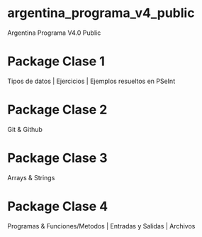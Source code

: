 # argentina_programa_v4_public
Argentina Programa V4.0 Public

# Package Clase 1 
Tipos de datos | Ejercicios | Ejemplos resueltos en PSeInt

# Package Clase 2
Git & Github 

# Package Clase 3 
Arrays & Strings

# Package Clase 4
Programas & Funciones/Metodos | Entradas y Salidas | Archivos


